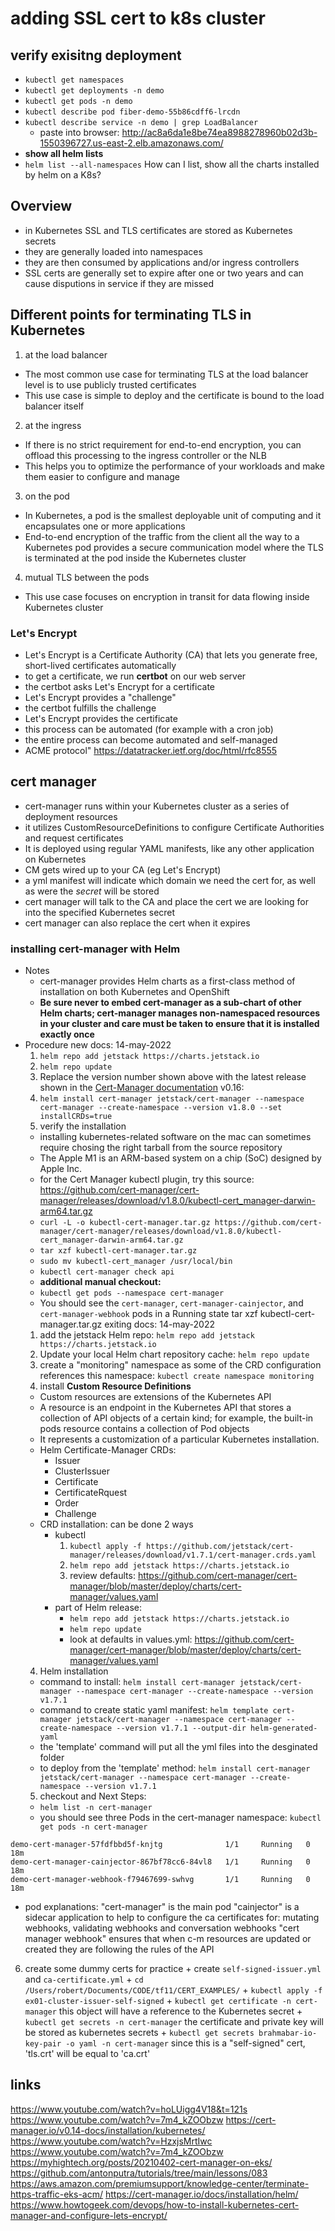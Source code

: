 # adding SSL cert to k8s cluster

## verify exisitng deployment
- `kubectl get namespaces`
- `kubectl get deployments -n demo`
- `kubectl get pods -n demo`
- `kubectl describe pod fiber-demo-55b86cdff6-lrcdn`
- `kubectl describe service -n demo | grep LoadBalancer`
  + paste into browser: http://ac8a6da1e8be74ea8988278960b02d3b-1550396727.us-east-2.elb.amazonaws.com/
- **show all helm lists**
- `helm list --all-namespaces`
How can I list, show all the charts installed by helm on a K8s?


## Overview
- in Kubernetes SSL and TLS certificates are stored as Kubernetes secrets
- they are generally loaded into namespaces
- they are then consumed by applications and/or ingress controllers
- SSL certs are generally set to expire after one or two years and can cause disputions in service if they are missed


## Different points for terminating TLS in Kubernetes
1. at the load balancer
  - The most common use case for terminating TLS at the load balancer level is to use publicly trusted certificates
  - This use case is simple to deploy and the certificate is bound to the load balancer itself
2. at the ingress
  - If there is no strict requirement for end-to-end encryption, you can offload this processing to the ingress controller or the NLB
  - This helps you to optimize the performance of your workloads and make them easier to configure and manage
3. on the pod
  - In Kubernetes, a pod is the smallest deployable unit of computing and it encapsulates one or more applications
  - End-to-end encryption of the traffic from the client all the way to a Kubernetes pod provides a secure communication model where the TLS is terminated at the pod inside the Kubernetes cluster

4. mutual TLS between the pods
  - This use case focuses on encryption in transit for data flowing inside Kubernetes cluster




### Let's Encrypt
- Let's Encrypt is a Certificate Authority (CA) that lets you generate free, short-lived certificates automatically
- to get a certificate, we run **certbot** on our web server
- the certbot asks Let's Encrypt for a certificate
- Let's Encrypt provides a "challenge"
- the certbot fulfills the challenge
- Let's Encrypt provides the certificate
- this process can be automated (for example with a cron job)
- the entire process can become automated and self-managed
- ACME protocol" https://datatracker.ietf.org/doc/html/rfc8555

## cert manager
- cert-manager runs within your Kubernetes cluster as a series of deployment resources
- it utilizes CustomResourceDefinitions to configure Certificate Authorities and request certificates
- It is deployed using regular YAML manifests, like any other application on Kubernetes
- CM gets wired up to your CA (eg Let's Encrypt)
- a yml manifest will indicate which domain we need the cert for, as well as were the *secret* will be stored
- cert manager will talk to the CA and place the cert we are looking for into the specified Kubernetes secret
- cert manager can also replace the cert when it expires

### installing cert-manager with Helm
- Notes
  + cert-manager provides Helm charts as a first-class method of installation on both Kubernetes and OpenShift
  + **Be sure never to embed cert-manager as a sub-chart of other Helm charts; cert-manager manages non-namespaced resources in your cluster and care must be taken to ensure that it is installed exactly once**
- Procedure
new docs: 14-may-2022
  1. `helm repo add jetstack https://charts.jetstack.io`
  2. `helm repo update`
  3. Replace the version number shown above with the latest release shown in the [Cert-Manager documentation](https://cert-manager.io/docs/installation/helm/#1-add-the-jetstack-helm-repository) v0.16:
  4. `helm install cert-manager jetstack/cert-manager --namespace cert-manager --create-namespace --version v1.8.0 --set installCRDs=true`
  5. verify the installation
    + installing kubernetes-related  software on the mac can sometimes require chosing the right tarball from the source repository
    + The Apple M1 is an ARM-based system on a chip (SoC) designed by Apple Inc.
    + for the Cert Manager kubectl plugin, try this source: https://github.com/cert-manager/cert-manager/releases/download/v1.8.0/kubectl-cert_manager-darwin-arm64.tar.gz
    + `curl -L -o kubectl-cert-manager.tar.gz https://github.com/cert-manager/cert-manager/releases/download/v1.8.0/kubectl-cert_manager-darwin-arm64.tar.gz`
    + `tar xzf kubectl-cert-manager.tar.gz`
    + `sudo mv kubectl-cert_manager /usr/local/bin`
    + `kubectl cert-manager check api`
    + **additional manual checkout:**
    + `kubectl get pods --namespace cert-manager`
    + You should see the `cert-manager`, `cert-manager-cainjector`, and `cert-manager-webhook` pods in a Running state
tar xzf kubectl-cert-manager.tar.gz
exiting docs: 14-may-2022
  1. add the jetstack Helm repo: `helm repo add jetstack https://charts.jetstack.io`
  2. Update your local Helm chart repository cache: `helm repo update`
  3. create a "monitoring" namespace as some of the CRD configuration references this namespace: `kubectl create namespace monitoring`
  3. install **Custom Resource Definitions**
    + Custom resources are extensions of the Kubernetes API
    + A resource is an endpoint in the Kubernetes API that stores a collection of API objects of a certain kind; for example, the built-in pods resource contains a collection of Pod objects
    + It represents a customization of a particular Kubernetes installation.
    + Helm Certificate-Manager CRDs:
      - Issuer
      - ClusterIssuer
      - Certificate
      - CertificateRquest
      - Order
      - Challenge
    + CRD installation: can be done 2 ways
      - kubectl
        1. `kubectl apply -f https://github.com/jetstack/cert-manager/releases/download/v1.7.1/cert-manager.crds.yaml`
        2. `helm repo add jetstack https://charts.jetstack.io`
        3. review defaults:  https://github.com/cert-manager/cert-manager/blob/master/deploy/charts/cert-manager/values.yaml
      - part of Helm release:
        + `helm repo add jetstack https://charts.jetstack.io`
        + `helm repo update`
        + look at defaults in values.yml: https://github.com/cert-manager/cert-manager/blob/master/deploy/charts/cert-manager/values.yaml
   4. Helm installation
     + command to install: `helm install cert-manager jetstack/cert-manager --namespace cert-manager --create-namespace --version v1.7.1 `
     + command to create static yaml manifest: `helm template cert-manager jetstack/cert-manager --namespace cert-manager --create-namespace --version v1.7.1 --output-dir helm-generated-yaml`
     + the 'template' command will put all the yml files into the desginated folder
     + to deploy from the 'template' method: `helm install cert-manager jetstack/cert-manager --namespace cert-manager --create-namespace --version v1.7.1`
   5. checkout and Next Steps:
   - `helm list -n cert-manager`
   - you should see three Pods in the cert-manager namespace: `kubectl get pods -n cert-manager`
```
demo-cert-manager-57fdfbbd5f-knjtg              1/1     Running   0          18m
demo-cert-manager-cainjector-867bf78cc6-84vl8   1/1     Running   0          18m
demo-cert-manager-webhook-f79467699-swhvg       1/1     Running   0          18m
```
   - pod explanations:
     "cert-manager" is the main pod
     "cainjector" is a sidecar application to help to configure the ca certificates for:  mutating webhooks, validating webhooks and conversation webhooks
     "cert manager webhook" ensures that when c-m resources are updated or created they are following the rules of the API

   6. create some dummy certs for practice
     + create `self-signed-issuer.yml` and `ca-certificate.yml`
     + `cd /Users/robert/Documents/CODE/tf11/CERT_EXAMPLES/`
     + `kubectl apply -f ex01-cluster-issuer-self-signed`
     + `kubectl get certificate -n cert-manager`  this object will have a reference to the Kubernetes secret
     +  `kubectl get secrets -n cert-manager` the certificate and private key will be stored as kubernetes secrets
     + `kubectl get secrets brahmabar-io-key-pair -o yaml -n cert-manager` since this is a "self-signed" cert, 'tls.crt' will be equal to 'ca.crt'
## links
https://www.youtube.com/watch?v=hoLUigg4V18&t=121s
https://www.youtube.com/watch?v=7m4_kZOObzw
https://cert-manager.io/v0.14-docs/installation/kubernetes/
https://www.youtube.com/watch?v=HzxjsMrtIwc
https://www.youtube.com/watch?v=7m4_kZOObzw
https://myhightech.org/posts/20210402-cert-manager-on-eks/
https://github.com/antonputra/tutorials/tree/main/lessons/083
https://aws.amazon.com/premiumsupport/knowledge-center/terminate-https-traffic-eks-acm/
https://cert-manager.io/docs/installation/helm/
https://www.howtogeek.com/devops/how-to-install-kubernetes-cert-manager-and-configure-lets-encrypt/